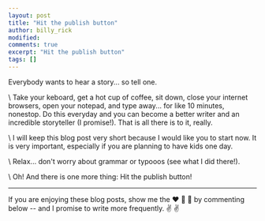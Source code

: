 ```yaml
---
layout: post
title: "Hit the publish button"
author: billy_rick
modified:
comments: true
excerpt: "Hit the publish button"
tags: []
---
```


Everybody wants to hear a story... so tell one.

\\
Take your keboard, get a hot cup of coffee, sit down, close your internet browsers, open your notepad, and type away... for like 10 minutes, nonestop. Do this everyday and you can become a better writer and an incredible storyteller (I promise!). That is all there is to it, really.

\\
I will keep this blog post very short because I would like you to start now. It is very important, especially if you are planning to have kids one day.

\\
Relax... don't worry about grammar or typooos (see what I did there!).

\\
Oh! And there is one more thing: Hit the publish button!

---
If you are enjoying these blog posts, show me the :heart: :blue_heart: :green_heart: by commenting below -- and I promise to write more frequently. :v: :v:
